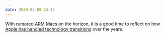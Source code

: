 ```yaml
---
date: 2020-03-08 23:14
---
```


With [rumored ARM Macs](https://www.macrumors.com/2020/02/24/mac-apple-designed-processor-2021/) on the horizon, it is a good time to reflect on how [Apple has handled technology transitions](https://pilky.me/apples-technology-transitions/) over the years.